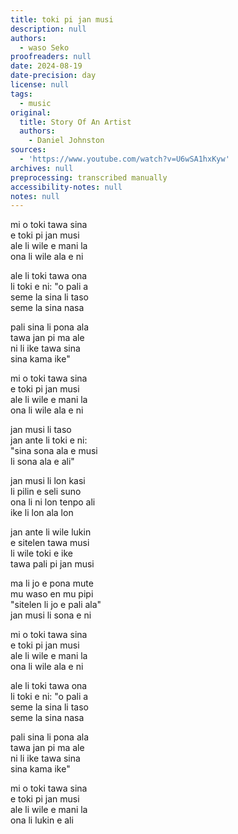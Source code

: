 ```yaml
---
title: toki pi jan musi
description: null
authors:
  - waso Seko
proofreaders: null
date: 2024-08-19
date-precision: day
license: null
tags:
  - music
original:
  title: Story Of An Artist
  authors:
    - Daniel Johnston
sources:
  - 'https://www.youtube.com/watch?v=U6wSA1hxKyw'
archives: null
preprocessing: transcribed manually
accessibility-notes: null
notes: null
---
```


mi o toki tawa sina  
e toki pi jan musi  
ale li wile e mani la  
ona li wile ala e ni

ale li toki tawa ona  
li toki e ni: "o pali a  
seme la sina li taso  
seme la sina nasa

pali sina li pona ala  
tawa jan pi ma ale  
ni li ike tawa sina  
sina kama ike"

mi o toki tawa sina  
e toki pi jan musi  
ale li wile e mani la  
ona li wile ala e ni

jan musi li taso  
jan ante li toki e ni:  
"sina sona ala e musi  
li sona ala e ali"

jan musi li lon kasi  
li pilin e seli suno  
ona li ni lon tenpo ali  
ike li lon ala lon

jan ante li wile lukin  
e sitelen tawa musi  
li wile toki e ike  
tawa pali pi jan musi

ma li jo e pona mute  
mu waso en mu pipi  
"sitelen li jo e pali ala"  
jan musi li sona e ni

mi o toki tawa sina  
e toki pi jan musi  
ale li wile e mani la  
ona li wile ala e ni

ale li toki tawa ona  
li toki e ni: "o pali a  
seme la sina li taso  
seme la sina nasa

pali sina li pona ala  
tawa jan pi ma ale  
ni li ike tawa sina  
sina kama ike"

mi o toki tawa sina  
e toki pi jan musi  
ale li wile e mani la  
ona li lukin e ali